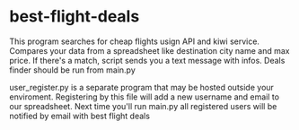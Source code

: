 # best-flight-deals
This program searches for cheap flights usign API and kiwi service.
Compares your data from a spreadsheet like destination city name and max price.
If there's a match, script sends you a text message with infos.
Deals finder should be run from main.py

user_register.py is a separate program that may be hosted outside your enviroment.
Registering by this file will add a new username and email to our spreadsheet.
Next time you'll run main.py all registered users will be notified by email with best flight deals

